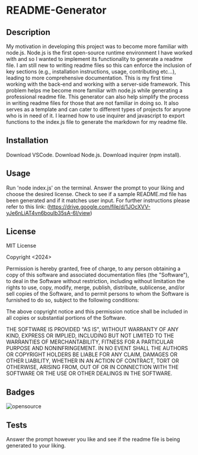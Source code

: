 # README-Generator

## Description

My motivation in developing this project was to become more familiar with node.js. Node.js is the first open-source runtime environment I have worked with and so I wanted to implement its functionality to generate a readme file. I am still new to writing readme files so this can enforce the inclusion of key sections (e.g., installation instructions, usage, contributing etc...), leading to more comprehensive documentation. This is my first time working with the back-end and working with a server-side framework. This problem helps me become more familiar with node.js while generating a professional readme file. This generator can also help simplify the process in writing readme files for those that are not familiar in doing so. It also serves as a template and can cater to different types of projects for anyone who is in need of it. I learned how to use inquirer and javascript to export functions to the index.js file to generate the markdown for my readme file. 

## Installation

Download VSCode.
Download Node.js.
Download inquirer (npm install).

## Usage

Run 'node index.js' on the terminal. Answer the prompt to your liking and choose the desired license. Check to see if a sample README.md file has been generated and if it matches user input.
For further instructions please refer to this link: (https://drive.google.com/file/d/1JOcXVV-yJe6nLiAT4vn6boulb35sA-6l/view)

## License

MIT License

Copyright <2024> <Christopher Chhim>

Permission is hereby granted, free of charge, to any person obtaining a copy
of this software and associated documentation files (the "Software"), to deal
in the Software without restriction, including without limitation the rights
to use, copy, modify, merge, publish, distribute, sublicense, and/or sell
copies of the Software, and to permit persons to whom the Software is
furnished to do so, subject to the following conditions:

The above copyright notice and this permission notice shall be included in all
copies or substantial portions of the Software.

THE SOFTWARE IS PROVIDED "AS IS", WITHOUT WARRANTY OF ANY KIND, EXPRESS OR
IMPLIED, INCLUDING BUT NOT LIMITED TO THE WARRANTIES OF MERCHANTABILITY,
FITNESS FOR A PARTICULAR PURPOSE AND NONINFRINGEMENT. IN NO EVENT SHALL THE
AUTHORS OR COPYRIGHT HOLDERS BE LIABLE FOR ANY CLAIM, DAMAGES OR OTHER
LIABILITY, WHETHER IN AN ACTION OF CONTRACT, TORT OR OTHERWISE, ARISING FROM,
OUT OF OR IN CONNECTION WITH THE SOFTWARE OR THE USE OR OTHER DEALINGS IN THE
SOFTWARE.

## Badges

![opensource](https://img.shields.io/badge/generator-open_source-blue)

## Tests

Answer the prompt however you like and see if the readme file is being generated to your liking. 
